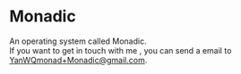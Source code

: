 # Monadic
An operating system called Monadic.  
If you want to get in touch with me , you can send a email to YanWQmonad+Monadic@gmail.com.
